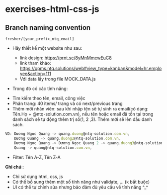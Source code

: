 # exercises-html-css-js

## Branch naming convention
`fresher/[your_prefix_ntq_email]`


- Hãy thiết kế một website như sau:
    + link design: https://prnt.sc/8yMnMmcwEuC8
    + link tham khảo: https://opms.ntq.solutions/web#view_type=kanban&model=hr.employee&action=111
    + Với data lấy trong file MOCK_DATA.js

- Trong đó có các tính năng:
+ Tìm kiếm theo tên, email, công việc
+ Phân trang: 40 items/ trang và có next/previous trang 
+ Thêm mới nhân viên: sau khi nhập tên sẽ tự sinh ra email(có dạng: Tên.Họ + @ntq-solution.com.vn), nếu tên hoặc email đã tồn tại trong danh sách sẽ tự động thêm trị số(1, 2 ,3). Thêm mới sẽ lên đầu danh sách.
```js
VD: Dương Ngọc Quang -> quang.duong@ntq-solution.com.vn, 
    Dương Quang -> quang.duong2@ntq-solution.com.vn,
    Dương Ngọc Quang -> Dương Ngọc Quang 2 -> quang.duong3@ntq-solution.com.vn,
    Quang -> quang@ntq-solution.com.vn,
```
+ Filter: Tên A-Z, Tên Z-A

**Ghi chú :**
- Chỉ sử dụng html, css, js
- Có thể bổ sung thêm một số tính năng như validate, ... (k bắt buộc)
- UI có thể tự chỉnh sửa nhưng bảo đảm đủ yêu cầu về tính năng ^_^
